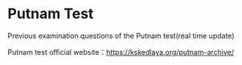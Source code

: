 # Putnam Test
Previous examination questions of the Putnam test(real time update)

Putnam test official website：<a>https://kskedlaya.org/putnam-archive/</a>
